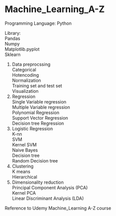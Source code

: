 # Machine_Learning_A-Z

Programming Language: Python

Library:   
    Pandas  
    Numpy  
    Matplotlib.pyplot  
    Sklearn  
    
1. Data preprocssing   
    Categorical  
    Hotencoding  
    Normalization  
    Training set and test set  
    Visualization  
2. Regression   
    Single Variable regression   
    Multiple Variable regression  
    Polynomial Regression   
    Support Vector Regression  
    Decision tree Regression  
3. Logistic Regression  
    K-nn  
    SVM  
    Kernel SVM  
    Naive Bayes  
    Decision tree   
    Random Decision tree  
4. Clustering   
    K means  
    Hierarchical    
5. Dimensionality reduction   
    Principal Component Analysis (PCA)  
    Kernel PCA   
    Linear Discriminant Analysis (LDA)  










Reference to Udemy Machine_Learning A-Z course
